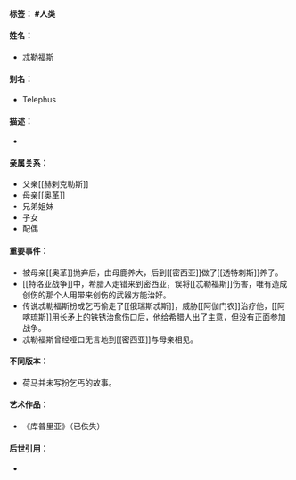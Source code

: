 #### 标签： #人类
#### 姓名：
- 忒勒福斯
#### 别名：
- Telephus
#### 描述：
- 
#### 亲属关系：
- 父亲[[赫剌克勒斯]]
- 母亲[[奥革]]
- 兄弟姐妹
- 子女
- 配偶
#### 重要事件：
- 被母亲[[奥革]]抛弃后，由母鹿养大，后到[[密西亚]]做了[[透特剌斯]]养子。
- [[特洛亚战争]]中，希腊人走错来到密西亚，误将[[忒勒福斯]]伤害，唯有造成创伤的那个人用带来创伤的武器方能治好。
- 传说忒勒福斯扮成乞丐偷走了[[俄瑞斯忒斯]]，威胁[[阿伽门农]]治疗他，[[阿喀琉斯]]用长矛上的铁锈治愈伤口后，他给希腊人出了主意，但没有正面参加战争。
- 忒勒福斯曾经哑口无言地到[[密西亚]]与母亲相见。
#### 不同版本：
- 荷马并未写扮乞丐的故事。
#### 艺术作品：
- 《库普里亚》（已佚失）
#### 后世引用：
- 